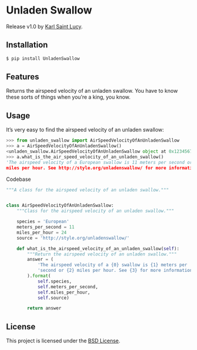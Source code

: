 # Unladen Swallow
Release v1.0 by [Karl Saint Lucy](https://karlsaintlucy.com).

## Installation

```bash
$ pip install UnladenSwallow
```

## Features
Returns the airspeed velocity of an unladen swallow. You have to know these sorts of things when you’re a king, you know.

## Usage
It’s very easy to find the airspeed velocity of an unladen swallow:

```python
>>> from unladen_swallow import AirSpeedVelocityOfAnUnladenSwallow
>>> a = AirSpeedVelocityOfAnUnladenSwallow()
<unladen_swallow.AirSpeedVelocityOfAnUnladenSwallow object at 0x123456789>
>>> a.what_is_the_air_speed_velocity_of_an_unladen_swallow()
'The airspeed velocity of a European swallow is 11 meters per second or 24
miles per hour. See http://style.org/unladenswallow/ for more information.'
```

Codebase

```python
"""A class for the airspeed velocity of an unladen swallow."""


class AirSpeedVelocityOfAnUnladenSwallow:
    """Class for the airspeed velocity of an unladen swallow."""

    species = 'European'
    meters_per_second = 11
    miles_per_hour = 24
    source = 'http://style.org/unladenswallow/'

    def what_is_the_airspeed_velocity_of_an_unladen_swallow(self):
        """Return the airspeed velocity of an unladen swallow."""
        answer = (
            'The airspeed velocity of a {0} swallow is {1} meters per '
            'second or {2} miles per hour. See {3} for more information.'
        ).format(
            self.species,
            self.meters_per_second,
            self.miles_per_hour,
            self.source)

        return answer
```

## License
This project is licensed under the [BSD License](https://opensource.org/licenses/BSD-2-Clause).